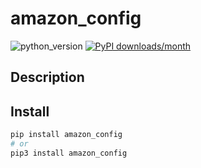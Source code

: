 # amazon_config
![python_version](https://img.shields.io/static/v1?label=Python&message=3.5%20|%203.6%20|%203.7&color=blue) [![PyPI downloads/month](https://img.shields.io/pypi/dm/amazon_config?logo=pypi&logoColor=white)](https://pypi.python.org/pypi/amazon_config)

## Description


## Install
~~~~bash
pip install amazon_config
# or
pip3 install amazon_config
~~~~